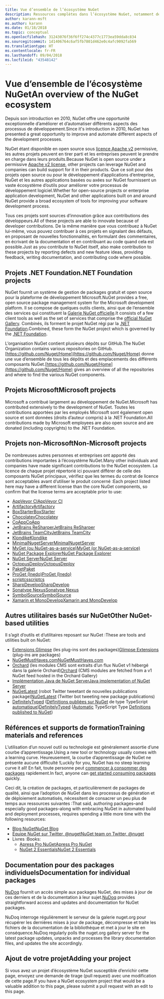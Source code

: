 ```yaml
---
title: Vue d’ensemble de l’écosystème NuGet
description: Ressources complètes dans l’écosystème NuGet, notamment des sources NuGet, des projets NuGet non-Microsoft, des utilitaires et des supports de formation NuGet.
author: karann-msft
ms.author: karann
ms.date: 01/18/2018
ms.topic: conceptual
ms.openlocfilehash: 31243076f36f6ff274c4377c1773ea59dda8c834
ms.sourcegitcommit: 1d1406764c6af5fb7801d462e0c4afc9092fa569
ms.translationtype: HT
ms.contentlocale: fr-FR
ms.lasthandoff: 09/04/2018
ms.locfileid: "43548142"
---
```

# <a name="an-overview-of-the-nuget-ecosystem"></a><span data-ttu-id="65386-103">Vue d’ensemble de l’écosystème NuGet</span><span class="sxs-lookup"><span data-stu-id="65386-103">An overview of the NuGet ecosystem</span></span>

<span data-ttu-id="65386-104">Depuis son introduction en 2010, NuGet offre une opportunité exceptionnelle d’améliorer et d’automatiser différents aspects des processus de développement.</span><span class="sxs-lookup"><span data-stu-id="65386-104">Since it's introduction in 2010, NuGet has presented a great opportunity to improve and automate different aspects of the development processes.</span></span>

<span data-ttu-id="65386-105">NuGet étant disponible en open source sous [licence Apache v2](http://choosealicense.com/licenses/apache/) permissive, les autres projets peuvent en tirer parti et les entreprises peuvent le prendre en charge dans leurs produits.</span><span class="sxs-lookup"><span data-stu-id="65386-105">Because NuGet is open source under a permissive [Apache v2 license](http://choosealicense.com/licenses/apache/), other projects can leverage NuGet and companies can build support for it in their products.</span></span> <span data-ttu-id="65386-106">Que ce soit pour des projets open source ou pour le développement d’applications d’entreprise, NuGet et les autres applications basées ou axées sur NuGet fournissent un vaste écosystème d’outils pour améliorer votre processus de développement logiciel.</span><span class="sxs-lookup"><span data-stu-id="65386-106">Whether for open-source projects or enterprise application development, NuGet and other applications built on and around NuGet provide a broad ecosystem of tools for improving your software development process.</span></span>

<span data-ttu-id="65386-107">Tous ces projets sont sources d’innovation grâce aux contributions des développeurs.</span><span class="sxs-lookup"><span data-stu-id="65386-107">All of these projects are able to innovate because of developer contributions.</span></span> <span data-ttu-id="65386-108">De la même manière que vous contribuez à NuGet lui-même, vous pouvez contribuer à ces projets en signalant des défauts, en proposant de nouvelles fonctionnalités, en formulant des commentaires, en écrivant de la documentation et en contribuant au code quand cela est possible.</span><span class="sxs-lookup"><span data-stu-id="65386-108">Just as you contribute to NuGet itself, also make contribution to these projects by reporting defects and new feature ideas, providing feedback, writing documentation, and contributing code where possible.</span></span>

## <a name="net-foundation-projects"></a><span data-ttu-id="65386-109">Projets .NET Foundation</span><span class="sxs-lookup"><span data-stu-id="65386-109">.NET Foundation projects</span></span>

<span data-ttu-id="65386-110">NuGet fournit un système de gestion de packages gratuit et open source pour la plateforme de développement Microsoft.</span><span class="sxs-lookup"><span data-stu-id="65386-110">NuGet provides a free, open source package management system for the Microsoft development platform.</span></span> <span data-ttu-id="65386-111">Il se compose de quelques outils clients, ainsi que de l’ensemble des services qui constituent la [Galerie NuGet officielle](http://www.nuget.org).</span><span class="sxs-lookup"><span data-stu-id="65386-111">It consists of a few client tools as well as the set of services that comprise the [official NuGet Gallery](http://www.nuget.org).</span></span> <span data-ttu-id="65386-112">Combinés, ils forment le projet NuGet régi par la [.NET Foundation](http://www.dotnetfoundation.org/).</span><span class="sxs-lookup"><span data-stu-id="65386-112">Combined, these form the NuGet project which is governed by the [.NET Foundation](http://www.dotnetfoundation.org/).</span></span>

<span data-ttu-id="65386-113">L’organisation NuGet contient plusieurs dépôts sur GitHub.</span><span class="sxs-lookup"><span data-stu-id="65386-113">The NuGet Organization contains various repositories on GitHub.</span></span> <span data-ttu-id="65386-114">[https://github.com/Nuget/Home](https://github.com/Nuget/Home) donne une vue d’ensemble de tous les dépôts et des emplacements des différents composants NuGet.</span><span class="sxs-lookup"><span data-stu-id="65386-114">[https://github.com/Nuget/Home](https://github.com/Nuget/Home) gives an overview of all the repositories and where to find the various NuGet components.</span></span>

## <a name="microsoft-projects"></a><span data-ttu-id="65386-115">Projets Microsoft</span><span class="sxs-lookup"><span data-stu-id="65386-115">Microsoft projects</span></span>

<span data-ttu-id="65386-116">Microsoft a contribué largement au développement de NuGet.</span><span class="sxs-lookup"><span data-stu-id="65386-116">Microsoft has contributed extensively to the development of NuGet.</span></span> <span data-ttu-id="65386-117">Toutes les contributions apportées par les employés Microsoft sont également open source et sont données (droits d’auteur compris) à la .NET Foundation.</span><span class="sxs-lookup"><span data-stu-id="65386-117">All contributions made by Microsoft employees are also open source and are donated (including copyrights) to the .NET Foundation.</span></span>

## <a name="non-microsoft-projects"></a><span data-ttu-id="65386-118">Projets non-Microsoft</span><span class="sxs-lookup"><span data-stu-id="65386-118">Non-Microsoft projects</span></span>

<span data-ttu-id="65386-119">De nombreuses autres personnes et entreprises ont apporté des contributions importantes à l’écosystème NuGet.</span><span class="sxs-lookup"><span data-stu-id="65386-119">Many other individuals and companies have made significant contributions to the NuGet ecosystem.</span></span> <span data-ttu-id="65386-120">La licence de chaque projet répertorié ici pouvant différer de celle des composants NuGet principaux, vérifiez que les termes du contrat de licence sont acceptables avant d’utiliser le produit concerné :</span><span class="sxs-lookup"><span data-stu-id="65386-120">Each project listed here may have a different license than the core NuGet components, so confirm that the license terms are acceptable prior to use:</span></span>

- [<span data-ttu-id="65386-121">AppVeyor CI</span><span class="sxs-lookup"><span data-stu-id="65386-121">AppVeyor CI</span></span>](https://www.appveyor.com/)
- [<span data-ttu-id="65386-122">Artifactory</span><span class="sxs-lookup"><span data-stu-id="65386-122">Artifactory</span></span>](https://www.jfrog.com/artifactory/)
- [<span data-ttu-id="65386-123">BoxStarter</span><span class="sxs-lookup"><span data-stu-id="65386-123">BoxStarter</span></span>](http://boxstarter.org/)
- [<span data-ttu-id="65386-124">Chocolatey</span><span class="sxs-lookup"><span data-stu-id="65386-124">Chocolatey</span></span>](https://chocolatey.org/)
- [<span data-ttu-id="65386-125">CoApp</span><span class="sxs-lookup"><span data-stu-id="65386-125">CoApp</span></span>](http://coapp.org/)
- [<span data-ttu-id="65386-126">JetBrains ReSharper</span><span class="sxs-lookup"><span data-stu-id="65386-126">JetBrains ReSharper</span></span>](https://resharper-plugins.jetbrains.com/)
- [<span data-ttu-id="65386-127">JetBrains TeamCity</span><span class="sxs-lookup"><span data-stu-id="65386-127">JetBrains TeamCity</span></span>](https://www.jetbrains.com/teamcity/)
- [<span data-ttu-id="65386-128">Klondike</span><span class="sxs-lookup"><span data-stu-id="65386-128">Klondike</span></span>](https://github.com/themotleyfool/Klondike)
- [<span data-ttu-id="65386-129">MinimalNugetServer</span><span class="sxs-lookup"><span data-stu-id="65386-129">MinimalNugetServer</span></span>](https://github.com/TanukiSharp/MinimalNugetServer)
- [<span data-ttu-id="65386-130">MyGet (ou NuGet-as-a-service)</span><span class="sxs-lookup"><span data-stu-id="65386-130">MyGet (or NuGet-as-a-service)</span></span>](http://www.myget.org/)
- [<span data-ttu-id="65386-131">NuGet Package Explorer</span><span class="sxs-lookup"><span data-stu-id="65386-131">NuGet Package Explorer</span></span>](https://github.com/NuGetPackageExplorer/NuGetPackageExplorer)
- [<span data-ttu-id="65386-132">NuGet Server</span><span class="sxs-lookup"><span data-stu-id="65386-132">NuGet Server</span></span>](http://nugetserver.net/)
- [<span data-ttu-id="65386-133">OctopusDeploy</span><span class="sxs-lookup"><span data-stu-id="65386-133">OctopusDeploy</span></span>](https://octopus.com/)
- [<span data-ttu-id="65386-134">Paket</span><span class="sxs-lookup"><span data-stu-id="65386-134">Paket</span></span>](https://fsprojects.github.io/Paket/)
- [<span data-ttu-id="65386-135">ProGet (Inedo)</span><span class="sxs-lookup"><span data-stu-id="65386-135">ProGet (Inedo)</span></span>](http://inedo.com/proget)
- [<span data-ttu-id="65386-136">scriptcs</span><span class="sxs-lookup"><span data-stu-id="65386-136">scriptcs</span></span>](http://scriptcs.net/)
- [<span data-ttu-id="65386-137">SharpDevelop</span><span class="sxs-lookup"><span data-stu-id="65386-137">SharpDevelop</span></span>](http://community.sharpdevelop.net/blogs/mattward/archive/2011/01/23/NuGetSupportInSharpDevelop.aspx)
- [<span data-ttu-id="65386-138">Sonatype Nexus</span><span class="sxs-lookup"><span data-stu-id="65386-138">Sonatype Nexus</span></span>](http://www.sonatype.com/nexus-repository-sonatype)
- [<span data-ttu-id="65386-139">SymbolSource</span><span class="sxs-lookup"><span data-stu-id="65386-139">SymbolSource</span></span>](http://www.symbolsource.org/Public)
- [<span data-ttu-id="65386-140">Xamarin et MonoDevelop</span><span class="sxs-lookup"><span data-stu-id="65386-140">Xamarin and MonoDevelop</span></span>](https://github.com/mrward/monodevelop-nuget-addin)

## <a name="other-nuget-based-utilities"></a><span data-ttu-id="65386-141">Autres utilitaires basés sur NuGet</span><span class="sxs-lookup"><span data-stu-id="65386-141">Other NuGet-based utilities</span></span>

<span data-ttu-id="65386-142">Il s’agit d’outils et d’utilitaires reposant sur NuGet :</span><span class="sxs-lookup"><span data-stu-id="65386-142">These are tools and utilities built on NuGet:</span></span>

- <span data-ttu-id="65386-143">[Extensions Glimpse](http://getglimpse.com/Packages) (les plug-ins sont des packages)</span><span class="sxs-lookup"><span data-stu-id="65386-143">[Glimpse Extensions](http://getglimpse.com/Packages) (plug-ins are packages)</span></span>
- [<span data-ttu-id="65386-144">NuGetMustHaves.com</span><span class="sxs-lookup"><span data-stu-id="65386-144">NuGetMustHaves.com</span></span>](http://nugetmusthaves.com/)
- <span data-ttu-id="65386-145">[Orchard](http://www.orchardproject.net/) (les modules CMS sont extraits d’un flux NuGet v1 hébergé dans la galerie Orchard)</span><span class="sxs-lookup"><span data-stu-id="65386-145">[Orchard](http://www.orchardproject.net/) (CMS modules are fetched from a v1 NuGet feed hosted in the Orchard Gallery)</span></span>
- [<span data-ttu-id="65386-146">Implémentation Java de NuGet Server</span><span class="sxs-lookup"><span data-stu-id="65386-146">Java implementation of NuGet Server</span></span>](http://jonnyzzz.com/blog/2012/03/07/nuget-server-in-pure-java/)
- <span data-ttu-id="65386-147">[NuGetLatest](https://twitter.com/NuGetLatest) (robot Twitter tweetant de nouvelles publications package)</span><span class="sxs-lookup"><span data-stu-id="65386-147">[NuGetLatest](https://twitter.com/NuGetLatest) (Twitter bot tweeting new package publications)</span></span>
- <span data-ttu-id="65386-148">[DefinitelyTyped](http://definitelytyped.org/) ([Définitions publiées sur NuGet](http://www.nuget.org/packages?q=DefinitelyTyped) de type TypeScript [automatique](https://github.com/DefinitelyTyped/NugetAutomation/))</span><span class="sxs-lookup"><span data-stu-id="65386-148">[DefinitelyTyped](http://definitelytyped.org/) ([Automatic](https://github.com/DefinitelyTyped/NugetAutomation/) TypeScript Type [Definitions published to NuGet](http://www.nuget.org/packages?q=DefinitelyTyped))</span></span>

## <a name="training-materials-and-references"></a><span data-ttu-id="65386-149">Références et supports de formation</span><span class="sxs-lookup"><span data-stu-id="65386-149">Training materials and references</span></span>

<span data-ttu-id="65386-150">L’utilisation d’un nouvel outil ou technologie est généralement assortie d’une courbe d’apprentissage.</span><span class="sxs-lookup"><span data-stu-id="65386-150">Using a new tool or technology usually comes with a learning curve.</span></span> <span data-ttu-id="65386-151">Heureusement, la courbe d’apprentissage de NuGet ne présente aucune difficulté !</span><span class="sxs-lookup"><span data-stu-id="65386-151">Luckily for you, NuGet has no steep learning curve it all!</span></span> <span data-ttu-id="65386-152">En fait, toute personne peut [commencer à consommer des packages](../quickstart/use-a-package.md) rapidement.</span><span class="sxs-lookup"><span data-stu-id="65386-152">In fact, anyone can [get started consuming packages](../quickstart/use-a-package.md) quickly.</span></span>

<span data-ttu-id="65386-153">Ceci dit, la création de packages, et particulièrement de packages de qualité, ainsi que l’adoption de NuGet dans les processus de génération et de déploiement automatisés, nécessitent de consacrer un peu plus de temps aux ressources suivantes :</span><span class="sxs-lookup"><span data-stu-id="65386-153">That said, authoring packages–and especially good packages–along with  embracing NuGet in automated build and deployment processes, requires spending a little more time with the following resources:</span></span>

- [<span data-ttu-id="65386-154">Blog NuGet</span><span class="sxs-lookup"><span data-stu-id="65386-154">NuGet Blog</span></span>](http://blog.nuget.org/)
- [<span data-ttu-id="65386-155">Équipe NuGet sur Twitter, @nuget</span><span class="sxs-lookup"><span data-stu-id="65386-155">NuGet team on Twitter, @nuget</span></span>](http://twitter.com/nuget)
- <span data-ttu-id="65386-156">Livres :</span><span class="sxs-lookup"><span data-stu-id="65386-156">Books:</span></span>
  - [<span data-ttu-id="65386-157">Apress Pro NuGet</span><span class="sxs-lookup"><span data-stu-id="65386-157">Apress Pro NuGet</span></span>](http://bit.ly/ProNuGet)
  - [<span data-ttu-id="65386-158">NuGet 2 Essentials</span><span class="sxs-lookup"><span data-stu-id="65386-158">NuGet 2 Essentials</span></span>](http://www.amazon.com/NuGet-2-Essentials-Damir-Arh-ebook/dp/B00GTQD5M4)

## <a name="documentation-for-individual-packages"></a><span data-ttu-id="65386-159">Documentation pour des packages individuels</span><span class="sxs-lookup"><span data-stu-id="65386-159">Documentation for individual packages</span></span>

<span data-ttu-id="65386-160">[NuDoq](http://nudoq.org) fournit un accès simple aux packages NuGet, des mises à jour de ces derniers et de la documentation à leur sujet.</span><span class="sxs-lookup"><span data-stu-id="65386-160">[NuDoq](http://nudoq.org) provides straightforward access and updates and documentation for NuGet packages.</span></span>

<span data-ttu-id="65386-161">NuDoq interroge régulièrement le serveur de la galerie nuget.org pour récupérer les dernières mises à jour de package, décompresse et traite les fichiers de la documentation de la bibliothèque et met à jour le site en conséquence.</span><span class="sxs-lookup"><span data-stu-id="65386-161">NuDoq regularly polls the nuget.org gallery server for the latest package updates, unpacks and processes the library documentation files, and updates the site accordingly.</span></span>

## <a name="adding-your-project"></a><span data-ttu-id="65386-162">Ajout de votre projet</span><span class="sxs-lookup"><span data-stu-id="65386-162">Adding your project</span></span>

<span data-ttu-id="65386-163">Si vous avez un projet d’écosystème NuGet susceptible d’enrichir cette page, envoyez une demande de tirage (pull request) avec une modification de cette page.</span><span class="sxs-lookup"><span data-stu-id="65386-163">If you have a NuGet ecosystem project that would be a valuable addition to this page, please  submit a pull request with an edit to this page.</span></span>
